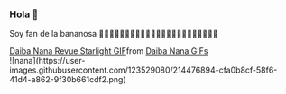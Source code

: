 ### Hola 👋
Soy fan de la bananosa 🍌🍌🍌🍌🍌🍌🍌🍌🍌🍌🍌🍌🍌🍌🍌🍌🍌🍌🍌🍌🍌🍌🍌
<div class="tenor-gif-embed" data-postid="24229541" data-share-method="host" data-aspect-ratio="1.77778" data-width="100%"><a href="https://tenor.com/view/daiba-nana-revue-starlight-gao-shoujo-kageki-revue-starlight-shojo-kageki-revue-starlight-gif-24229541">Daiba Nana Revue Starlight GIF</a>from <a href="https://tenor.com/search/daiba+nana-gifs">Daiba Nana GIFs</a></div> <script type="text/javascript" async src="https://tenor.com/embed.js"></script>
![nana](https://user-images.githubusercontent.com/123529080/214476894-cfa0b8cf-58f6-41d4-a862-9f30b661cdf2.png)

